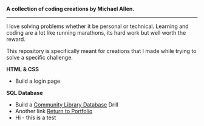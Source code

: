 <strong>A collection of coding creations by Michael Allen.</strong> 
***

I love solving problems whether it be personal or technical. Learning and coding are a lot like running marathons, its hard work but well worth the reward.

This repository is specifically meant for creations that I made while trying to solve a specific challenge.

<strong>HTML & CSS</strong>

* Build a login page


<strong>SQL Database</strong>
* Build a [Community Library Database](SQL/) Drill
* Another link [Return to Portfolio](https://github.com/mrmichaelgallen/Portfolio-for-MichaelAllen/)
* Hi - this is a test

